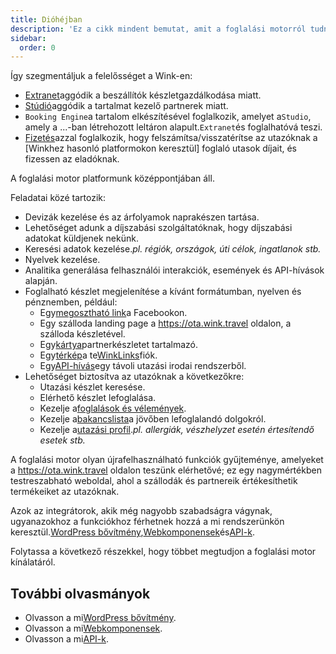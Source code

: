 ```yaml
---
title: Dióhéjban
description: 'Ez a cikk mindent bemutat, amit a foglalási motorról tudni akartál.'
sidebar:
  order: 0
---
```

Így szegmentáljuk a felelősséget a Wink-en:

* [Extranet](/extranet/what-is-extranet)aggódik a beszállítók készletgazdálkodása miatt.
* [Stúdió](/studio/what-is-studio)aggódik a tartalmat kezelő partnerek miatt.
* `Booking Engine`a tartalom elkészítésével foglalkozik, amelyet a`Studio`, amely a ...-ban létrehozott leltáron alapult.`Extranet`és foglalhatóvá teszi.
* [Fizetés](/payment/what-is-trip-pay)azzal foglalkozik, hogy felszámítsa/visszatérítse az utazóknak a \[Winkhez hasonló platformokon keresztül] foglaló utasok díjait, és fizessen az eladóknak.

A foglalási motor platformunk középpontjában áll.

Feladatai közé tartozik:

* Devizák kezelése és az árfolyamok naprakészen tartása.
* Lehetőséget adunk a díjszabási szolgáltatóknak, hogy díjszabási adatokat küldjenek nekünk.
* Keresési adatok kezelése.*pl. régiók, országok, úti célok, ingatlanok stb.*
* Nyelvek kezelése.
* Analitika generálása felhasználói interakciók, események és API-hívások alapján.
* Foglalható készlet megjelenítése a kívánt formátumban, nyelven és pénznemben, például:
  * Egy[megosztható link](/studio/shareable-links)a Facebookon.
  * Egy szálloda landing page a https://ota.wink.travel oldalon, a szálloda készletével.
  * Egy[kártya](/studio/cards)partnerkészletet tartalmazó.
  * Egy[térkép](/studio/maps)a te[WinkLinks](/link-manager/wink-links)fiók.
  * Egy[API-hívás](/developers/apis)egy távoli utazási irodai rendszerből.
* Lehetőséget biztosítva az utazóknak a következőkre:
  * Utazási készlet keresése.
  * Elérhető készlet lefoglalása.
  * Kezelje a[foglalások és vélemények](/booking-engine/bookings).
  * Kezelje a[bakancslista](/booking-engine/bucket-list)a jövőben lefoglalandó dolgokról.
  * Kezelje a[utazási profil](/booking-engine/travel-preferences).*pl. allergiák, vészhelyzet esetén értesítendő esetek stb.*

A foglalási motor olyan újrafelhasználható funkciók gyűjteménye, amelyeket a https://ota.wink.travel oldalon teszünk elérhetővé; ez egy nagymértékben testreszabható weboldal, ahol a szállodák és partnereik értékesíthetik termékeiket az utazóknak.

Azok az integrátorok, akik még nagyobb szabadságra vágynak, ugyanazokhoz a funkciókhoz férhetnek hozzá a mi rendszerünkön keresztül.[WordPress bővítmény](/developers/wordpress/),[Webkomponensek](/developers/web-components)és[API-k](/developers/apis).

Folytassa a következő részekkel, hogy többet megtudjon a foglalási motor kínálatáról.

## További olvasmányok

* Olvasson a mi[WordPress bővítmény](/developers/wordpress/).
* Olvasson a mi[Webkomponensek](/developers/web-components).
* Olvasson a mi[API-k](/developers/apis).

